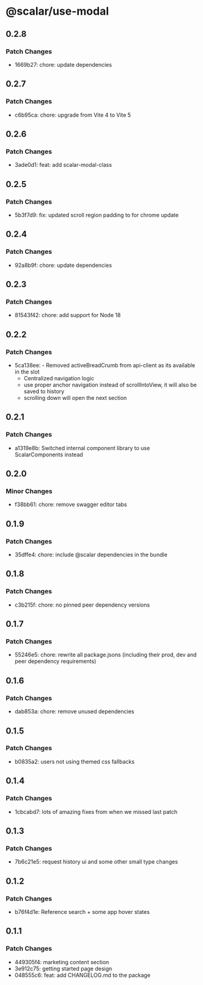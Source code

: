 # @scalar/use-modal

## 0.2.8

### Patch Changes

- 1669b27: chore: update dependencies

## 0.2.7

### Patch Changes

- c6b95ca: chore: upgrade from Vite 4 to Vite 5

## 0.2.6

### Patch Changes

- 3ade0d1: feat: add scalar-modal-class

## 0.2.5

### Patch Changes

- 5b3f7d9: fix: updated scroll region padding to for chrome update

## 0.2.4

### Patch Changes

- 92a8b9f: chore: update dependencies

## 0.2.3

### Patch Changes

- 81543f42: chore: add support for Node 18

## 0.2.2

### Patch Changes

- 5ca138ee: - Removed activeBreadCrumb from api-client as its available in the slot
  - Centralized navigation logic
  - use proper anchor navigation instead of scrollIntoView, it will also be saved to history
  - scrolling down will open the next section

## 0.2.1

### Patch Changes

- a1319e8b: Switched internal component library to use ScalarComponents instead

## 0.2.0

### Minor Changes

- f38bb61: chore: remove swagger editor tabs

## 0.1.9

### Patch Changes

- 35dffe4: chore: include @scalar dependencies in the bundle

## 0.1.8

### Patch Changes

- c3b215f: chore: no pinned peer dependency versions

## 0.1.7

### Patch Changes

- 55246e5: chore: rewrite all package.jsons (including their prod, dev and peer dependency requirements)

## 0.1.6

### Patch Changes

- dab853a: chore: remove unused dependencies

## 0.1.5

### Patch Changes

- b0835a2: users not using themed css fallbacks

## 0.1.4

### Patch Changes

- 1cbcabd7: lots of amazing fixes from when we missed last patch

## 0.1.3

### Patch Changes

- 7b6c21e5: request history ui and some other small type changes

## 0.1.2

### Patch Changes

- b76f4d1e: Reference search + some app hover states

## 0.1.1

### Patch Changes

- 449305f4: marketing content section
- 3e912c75: getting started page design
- 048555c6: feat: add CHANGELOG.md to the package
